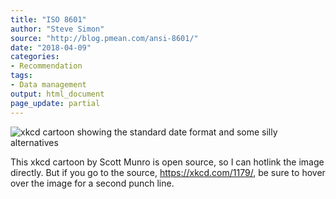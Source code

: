 ```yaml
---
title: "ISO 8601"
author: "Steve Simon"
source: "http://blog.pmean.com/ansi-8601/"
date: "2018-04-09"
categories:
- Recommendation
tags:
- Data management
output: html_document
page_update: partial
---
```


![xkcd cartoon showing the standard date format and some silly
alternatives](https://imgs.xkcd.com/comics/iso_8601.png)

This xkcd cartoon by Scott Munro is open source, so I can hotlink the
image directly. But if you go to the source, https://xkcd.com/1179/, be
sure to hover over the image for a second punch line.

<!---more--->



